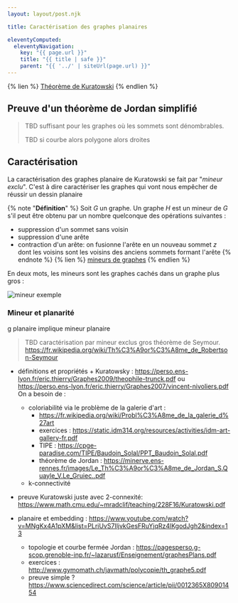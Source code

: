 ```yaml
---
layout: layout/post.njk

title: Caractérisation des graphes planaires

eleventyComputed:
  eleventyNavigation:
    key: "{{ page.url }}"
    title: "{{ title | safe }}"
    parent: "{{ '../' | siteUrl(page.url) }}"
---
```


{% lien %}
[Théorème de Kuratowski](https://fr.wikipedia.org/wiki/Graphe_planaire#Caract%C3%A9risation_de_Kuratowski_et_de_Wagner)
{% endlien %}

## Preuve d'un théorème de Jordan simplifié

> TBD suffisant pour les graphes où les sommets sont dénombrables.
> 
> TBD si courbe alors polygone alors droites

## Caractérisation

La caractérisation des graphes planaire de Kuratowski se fait par "_mineur exclu_". C'est à dire caractériser les graphes qui vont nous empêcher de réussir un dessin planaire

{% note "**Définition**" %}
Soit $G$ un graphe. Un graphe $H$ est un mineur de $G$ s'il peut être obtenu par un nombre quelconque des opérations suivantes :

- suppression d'un sommet sans voisin
- suppression d'une arête
- contraction d'un arête: on fusionne l'arête en un nouveau sommet $z$ dont les voisins sont les voisins des anciens sommets formant l'arête
{% endnote %}
{% lien %}
[mineurs de graphes](https://fr.wikipedia.org/wiki/Mineur_(th%C3%A9orie_des_graphes))
{% endlien %}

En deux mots, les mineurs sont les graphes cachés dans un graphe plus gros :

![mineur exemple](./mineur-exemple.png)

### Mineur et planarité

g planaire implique mineur planaire
> 
> TBD caractérisation par mineur exclus gros théorème de Seymour.
> <https://fr.wikipedia.org/wiki/Th%C3%A9or%C3%A8me_de_Robertson-Seymour>
> 

- définitions et propriétés + Kuratowsky : <https://perso.ens-lyon.fr/eric.thierry/Graphes2009/theophile-trunck.pdf> ou <https://perso.ens-lyon.fr/eric.thierry/Graphes2007/vincent-nivoliers.pdf> On a besoin de :
  - coloriabilité via le problème de la galerie d'art :
    - <https://fr.wikipedia.org/wiki/Probl%C3%A8me_de_la_galerie_d%27art>
    - exercices : <https://static.idm314.org/resources/activities/idm-art-gallery-fr.pdf>
    - TIPE : <https://cpge-paradise.com/TIPE/Baudoin_Solal/PPT_Baudoin_Solal.pdf>
    - théorème de Jordan : <https://minerve.ens-rennes.fr/images/Le_Th%C3%A9or%C3%A8me_de_Jordan_S.Quayle_V.Le_Gruiec..pdf>
  - k-connectivité
- preuve Kuratowski juste avec 2-connexité: <https://www.math.cmu.edu/~mradclif/teaching/228F16/Kuratowski.pdf>
- planaire et embedding : <https://www.youtube.com/watch?v=MNgKx4A1pXM&list=PLriUvS7IljvkGesFRuYjqRz4lKgodJgh2&index=13>

  - topologie et courbe fermée Jordan  : <https://pagesperso.g-scop.grenoble-inp.fr/~lazarusf/Enseignement/graphesPlans.pdf>
  - exercices : <http://www.gymomath.ch/javmath/polycopie/th_graphe5.pdf>
  - preuve simple ? <https://www.sciencedirect.com/science/article/pii/0012365X80901454>
